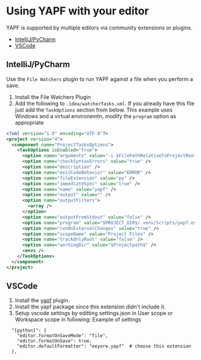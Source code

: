 # Using YAPF with your editor

YAPF is supported by multiple editors via community extensions or plugins.

* [IntelliJ/PyCharm](#intellijpycharm)
* [VSCode](#vscode)

## IntelliJ/PyCharm
Use the `File Watchers` plugin to run YAPF against a file when you perform a save.

1.  Install the File Watchers Plugin
1.  Add the following to `.idea/watcherTasks.xml`. If you already have this file just add the `TaskOptions` section from below. This example uses Windows and a virtual environemtn, modify the `program` option as appropriate
```xml
<?xml version="1.0" encoding="UTF-8"?>
<project version="4">
  <component name="ProjectTasksOptions">
    <TaskOptions isEnabled="true">
      <option name="arguments" value="-i $FilePathRelativeToProjectRoot$" />
      <option name="checkSyntaxErrors" value="true" />
      <option name="description" />
      <option name="exitCodeBehavior" value="ERROR" />
      <option name="fileExtension" value="py" />
      <option name="immediateSync" value="true" />
      <option name="name" value="yapf" />
      <option name="output" value="" />
      <option name="outputFilters">
        <array />
      </option>
      <option name="outputFromStdout" value="false" />
      <option name="program" value="$PROJECT_DIR$/.venv/Scripts/yapf.exe" />
      <option name="runOnExternalChanges" value="true" />
      <option name="scopeName" value="Project Files" />
      <option name="trackOnlyRoot" value="false" />
      <option name="workingDir" value="$Projectpath$" />
      <envs />
    </TaskOptions>
  </component>
</project>
```

## VSCode

1. Install the [yapf](https://marketplace.visualstudio.com/items?itemName=eeyore.yapf) plugin.
1. Install the yapf package since this extension didn't include it.
1. Setup vscode settings by editting settings.json in User scope or Workspace scope in following: Example of settings
```jsonc
  "[python]": {
    "editor.formatOnSaveMode": "file",
    "editor.formatOnSave": true,
    "editor.defaultFormatter": "eeyore.yapf"  # choose this extension
  },
```
